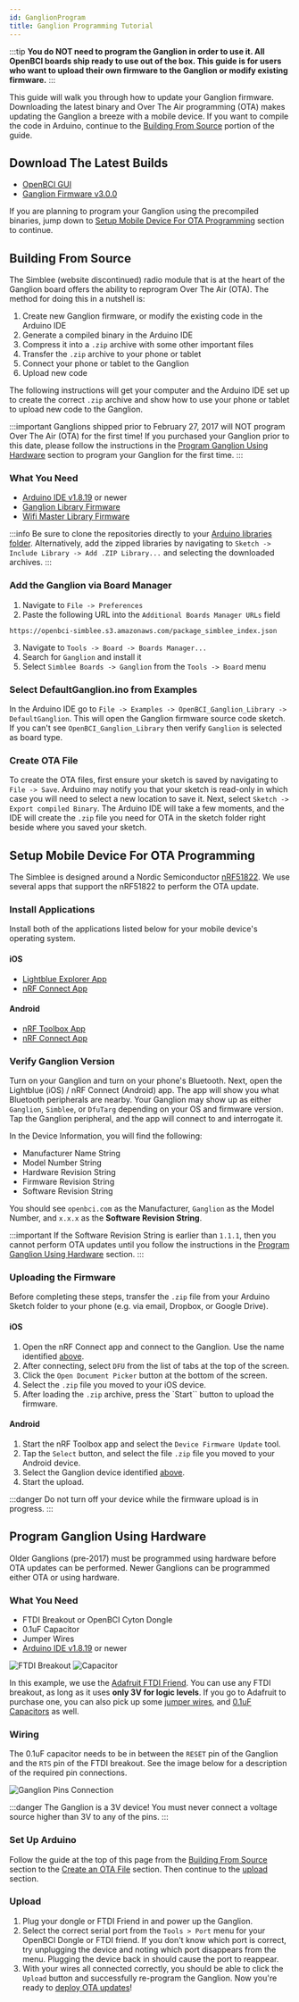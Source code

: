 ```yaml
---
id: GanglionProgram
title: Ganglion Programming Tutorial
---
```

:::tip
**You do NOT need to program the Ganglion in order to use it. All OpenBCI boards ship ready to use out of the box. This guide is for users who want to upload their own firmware to the Ganglion or modify existing firmware.**
:::

This guide will walk you through how to update your Ganglion firmware. Downloading the latest binary and Over The Air programming (OTA) makes updating the Ganglion a breeze with a mobile device. If you want to compile the code in Arduino, continue to the [Building From Source](#ganglion-programming-tutorial-building-from-source) portion of the guide.

## Download The Latest Builds

- [OpenBCI GUI](https://github.com/OpenBCI/OpenBCI_GUI/releases)  
- [Ganglion Firmware v3.0.0](https://github.com/OpenBCI/OpenBCI_Ganglion_Library/releases/download/v3.0.0/DefaultGanglion3.0.0.zip)

If you are planning to program your Ganglion using the precompiled binaries, jump down to [Setup Mobile Device For OTA Programming](#setup-mobile-device-for-ota-programming) section to continue.

## Building From Source

The Simblee (website discontinued) radio module that is at the heart of the Ganglion board offers the ability to reprogram Over The Air (OTA). The method for doing this in a nutshell is:  

1.  Create new Ganglion firmware, or modify the existing code in the Arduino IDE
2.  Generate a compiled binary in the Arduino IDE
3.  Compress it into a `.zip` archive with some other important files
4.  Transfer the `.zip` archive to your phone or tablet
5.  Connect your phone or tablet to the Ganglion
6.  Upload new code

The following instructions will get your computer and the Arduino IDE set up to create the correct `.zip` archive and show how to use your phone or tablet to upload new code to the Ganglion.

:::important
Ganglions shipped prior to February 27, 2017 will NOT program Over The Air (OTA) for the first time! If you purchased your Ganglion prior to this date, please follow the instructions in the [Program Ganglion Using Hardware](#program-ganglion-using-hardware) section to program your Ganglion for the first time.
:::

### What You Need

-   [Arduino IDE v1.8.19](https://www.arduino.cc/en/software) or newer
-   [Ganglion Library Firmware](https://github.com/OpenBCI/OpenBCI_Ganglion_Library)
-   [Wifi Master Library Firmware](https://github.com/OpenBCI/OpenBCI_Wifi_Master_Library)

:::info
Be sure to clone the repositories directly to your [Arduino libraries folder](https://docs.arduino.cc/software/ide-v1/tutorials/installing-libraries#manual-installation). Alternatively, add the zipped libraries by navigating to `Sketch -> Include Library -> Add .ZIP Library...` and selecting the downloaded archives.
:::

### Add the Ganglion via Board Manager

1. Navigate to `File -> Preferences`
2. Paste the following URL into the `Additional Boards Manager URLs` field

```
https://openbci-simblee.s3.amazonaws.com/package_simblee_index.json
```

3. Navigate to `Tools -> Board -> Boards Manager...`
4. Search for `Ganglion` and install it
5. Select `Simblee Boards -> Ganglion` from the `Tools -> Board` menu

### Select DefaultGanglion.ino from Examples

In the Arduino IDE go to `File -> Examples -> OpenBCI_Ganglion_Library -> DefaultGanglion`. This will open the Ganglion firmware source code sketch. If you can't see `OpenBCI_Ganglion_Library` then verify `Ganglion` is selected as board type.

### Create OTA File

To create the OTA files, first ensure your sketch is saved by navigating to `File -> Save`. Arduino may notify you that your sketch is read-only in which case you will need to select a new location to save it. Next, select `Sketch -> Export compiled Binary`. The Arduino IDE will take a few moments, and the IDE will create the `.zip` file you need for OTA in the sketch folder right beside where you saved your sketch.

## Setup Mobile Device For OTA Programming

The Simblee is designed around a Nordic Semiconductor [nRF51822](http://www.nordicsemi.com/eng/Products/Bluetooth-low-energy/nRF51822). We use several apps that support the nRF51822 to perform the OTA update.

### Install Applications

Install both of the applications listed below for your mobile device's operating system.

#### iOS

-   [Lightblue Explorer App](https://apps.apple.com/us/app/lightblue/id557428110)
-   [nRF Connect App](https://apps.apple.com/us/app/nrf-connect-for-mobile/id1054362403)

#### Android

-   [nRF Toolbox App](https://play.google.com/store/apps/details?id=no.nordicsemi.android.nrftoolbox)
-   [nRF Connect App](https://play.google.com/store/apps/details?id=no.nordicsemi.android.mcp)

### Verify Ganglion Version

Turn on your Ganglion and turn on your phone's Bluetooth. Next, open the Lightblue (iOS) / nRF Connect (Android) app. The app will show you what Bluetooth peripherals are nearby. Your Ganglion may show up as either `Ganglion`, `Simblee`, or `DfuTarg` depending on your OS and firmware version. Tap the Ganglion peripheral, and the app will connect to and interrogate it.  

In the Device Information, you will find the following:

-   Manufacturer Name String
-   Model Number String
-   Hardware Revision String
-   Firmware Revision String
-   Software Revision String

You should see `openbci.com` as the Manufacturer, `Ganglion` as the Model Number, and `x.x.x` as the **Software Revision String**. 

:::important
If the Software Revision String is earlier than `1.1.1`, then you cannot perform OTA updates until you follow the instructions in the [Program Ganglion Using Hardware](#program-ganglion-using-hardware) section.
:::

### Uploading the Firmware

Before completing these steps, transfer the `.zip` file from your Arduino Sketch folder to your phone (e.g. via email, Dropbox, or Google Drive).

#### iOS

1. Open the nRF Connect app and connect to the Ganglion. Use the name identified [above](#verify-ganglion-version).
2. After connecting, select `DFU` from the list of tabs at the top of the screen.
3. Click the `Open Document Picker` button at the bottom of the screen.
4. Select the `.zip` file you moved to your iOS device.
5. After loading the `.zip` archive, press the `Start`` button to upload the firmware.

#### Android

1. Start the nRF Toolbox app and select the `Device Firmware Update` tool. 
2. Tap the `Select` button, and select the file `.zip` file you moved to your Android device.
3. Select the Ganglion device identified [above](#verify-ganglion-version).
4. Start the upload.

:::danger
Do not turn off your device while the firmware upload is in progress.
:::

## Program Ganglion Using Hardware

Older Ganglions (pre-2017) must be programmed using hardware before OTA updates can be performed. Newer Ganglions can be programmed either OTA or using hardware.

### What You Need

-   FTDI Breakout or OpenBCI Cyton Dongle
-   0.1uF Capacitor
-   Jumper Wires
-   [Arduino IDE v1.8.19](https://www.arduino.cc/en/software) or newer

![FTDI Breakout](../assets/ThirdPartyImages/FTDI_Friend.jpg)
![Capacitor](../assets/GanglionImages/caps.jpg)

In this example, we use the [Adafruit FTDI Friend](https://www.adafruit.com/products/284). You can use any FTDI breakout, as long as it uses **only 3V for logic levels**. If you go to Adafruit to purchase one, you can also pick up some [jumper wires](https://www.adafruit.com/products/758), and [0.1uF Capacitors](https://www.adafruit.com/products/753) as well.  

### Wiring

The 0.1uF capacitor needs to be in between the `RESET` pin of the Ganglion and the `RTS` pin of the FTDI breakout. See the image below for a description of the required pin connections.

![Ganglion Pins Connection](../assets/GanglionImages/ganglion_ftdi-connection.jpeg)

:::danger
The Ganglion is a 3V device! You must never connect a voltage source higher than 3V to any of the pins.
:::

### Set Up Arduino

Follow the guide at the top of this page from the [Building From Source](#building-from-source) section to the [Create an OTA File](#create-ota-file) section. Then continue to the [upload](#upload) section.

### Upload

1. Plug your dongle or FTDI Friend in and power up the Ganglion.
2. Select the correct serial port from the `Tools > Port` menu for your OpenBCI Dongle or FTDI friend. If you don't know which port is correct, try unplugging the device and noting which port disappears from the menu. Plugging the device back in should cause the port to reappear.
3. With your wires all connected correctly, you should be able to click the `Upload` button and successfully re-program the Ganglion. Now you're ready to [deploy OTA updates](#create-ota-file)!

